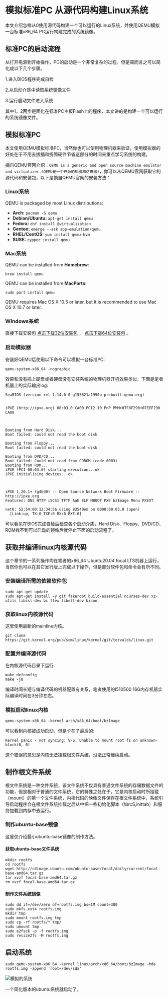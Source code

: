 # 模拟标准PC 从源代码构建Linux系统

本文介绍怎样从0使用源代码构建一个可以运行的Linux系统，并使用QEMU模拟一台标准x86_64 PC运行构建完成的系统镜像。

## 标准PC的启动流程

从打开电源到开始操作，PC的启动是一个非常复杂的过程。但是简而言之可以简化成以下几个步骤。

1.进入BIOS程序完成自检

2.从启动介质中读取系统镜像文件

3.运行启动文件进入系统

其中1，2两步是固化在标准PC主板Flash上的程序，本文讲的是构建一个可以运行的系统镜像文件。

## 模拟标准PC

本文使用QEMU模拟标准PC，当然你也可以使用物理机器来验证，使用模拟器的好处在于不用去拔插和折腾硬件节省这部分的时间来重点学习系统的构建。

摘自QEMU官网介绍：`QEMU is a generic and open source machine emulator and virtualizer.(QEMU是一个开源的机器和仿真器)`，你可以从QEMU官网获取它的源代码和安装包，以下是摘自QEMU官网的安装方法：

### Linux系统

QEMU is packaged by most Linux distributions:

- **Arch:** `pacman -S qemu`
- **Debian/Ubuntu:** `apt-get install qemu`
- **Fedora:** `dnf install @virtualization`
- **Gentoo:** `emerge --ask app-emulation/qemu`
- **RHEL/CentOS:** `yum install qemu-kvm`
- **SUSE:** `zypper install qemu`

### Mac系统

QEMU can be installed from **Homebrew**:

```
brew install qemu
```

QEMU can be installed from **MacPorts**:

```
sudo port install qemu
```

QEMU requires Mac OS X 10.5 or later, but it is recommended to use Mac OS X 10.7 or later.

### Windows系统

直接下载安装包 [点击下载32位安装包](https://qemu.weilnetz.de/w32/) ， [点击下载64位安装包](https://qemu.weilnetz.de/w64/) 。

### 启动模拟器

安装好QEMU后使用以下命令可以模拟一台标准PC:

```shell
qemu-system-x86_64 -nographic
```

效果和没有插上硬盘或者硬盘没有安装系统的物理机器开机效果类似，下面是笔者机器上的实际输出log:

```shell
SeaBIOS (version rel-1.14.0-0-g155821a1990b-prebuilt.qemu.org)


iPXE (http://ipxe.org) 00:03.0 CA00 PCI2.10 PnP PMM+07F8F290+07EEF290 CA00
                                                                               


Booting from Hard Disk...
Boot failed: could not read the boot disk

Booting from Floppy...
Boot failed: could not read the boot disk

Booting from DVD/CD...
Boot failed: Could not read from CDROM (code 0003)
Booting from ROM...
iPXE (PCI 00:03.0) starting execution...ok
iPXE initialising devices...ok



iPXE 1.20.1+ (g4bd0) -- Open Source Network Boot Firmware -- http://ipxe.org
Features: DNS HTTP iSCSI TFTP AoE ELF MBOOT PXE bzImage Menu PXEXT

net0: 52:54:00:12:34:56 using 82540em on 0000:00:03.0 (open)
  [Link:up, TX:0 TXE:0 RX:0 RXE:0]
```

可以看见在BIOS完成自检后检查各个启动介质，Hard Disk、Floppy、DVD/CD、ROM找不到可以启动的镜像后就停止下面的启动流程了。

## 获取并编译linux内核源代码

这个章节的一系列操作均在笔者的x86_64 Ubuntu20.04 focal LTS机器上运行，当然你也可以在其它发行版上完成以下操作，但是部分软件包和命令会有所不同。

### 安装编译所需的依赖软件包

```shell
sudo apt-get update
sudo apt-get install -y git fakeroot build-essential ncurses-dev xz-utils libssl-dev bc flex libelf-dev bison
```

### 获取linux内核源代码

这里使用最新的mainline内核。

```shell
git clone https://git.kernel.org/pub/scm/linux/kernel/git/torvalds/linux.git
```

### 配置并编译源代码

在内核源代码目录下运行:

```shell
make defconfig
make -j8
```

编译时间长短与编译代码的机器配置有关系，笔者使用的I510500 16G内存机器实际编译时间在3分钟左右。

### 模拟启动linux内核

```shell
qemu-system-x86_64 -kernel arch/x86_64/boot/bzImage
```

可以看到内核被成功启动，但是卡在了最后的:

```shell
Kernel panic - not syncing: VFS: Unable to mount root fs on unknown-block(0, 0)
```

这个错误的意思是内核无法挂载根文件系统，没法正常继续启动。

## 制作根文件系统

根文件系统是一种文件系统，该文件系统不仅具有普通文件系统的存储数据文件的功能，但是相对于普通的文件系统，它的特殊之处在于，它是内核启动时所挂载（mount）的第一个文件系统，内核代码的映像文件保存在根文件系统中，系统引导启动程序会在根文件系统挂载之后从中把一些初始化脚本（如rcS,inittab）和服务加载到内存中去运行。

### 制作ubuntu-base镜像

这里仅介绍最小ubuntu-base镜像的制作方法。

#### 获取ubuntu-base文件系统

```shell
mkdir rootfs
cd rootfs
wget http://cdimage.ubuntu.com/ubuntu-base/focal/daily/current/focal-base-amd64.tar.gz
tar xvzf focal-base-amd64.tar.gz
rm xvzf focal-base-amd64.tar.gz
```

#### 制作文件系统镜像

```shell
sudo dd if=/dev/zero of=rootfs.img bs=1M count=300
sudo mkfs.ext4 rootfs.img
mkdir tmp
sudo mount rootfs.img tmp
sudo cp -rf rootfs/* tmp/
sudo umount tmp
sudo e2fsck -p -f rootfs.img
sudo resize2fs -M rootfs.img
```

## 启动系统

```shell
sudo qemu-system-x86_64 -kernel linux/arch/x86_64/boot/bzImage -hda rootfs.img -append 'root=/dev/sda'
```

![模拟的系统](https://gitee.com/dresky/images/raw/master/images/Screenshot%20from%202021-02-03%2019-19-27.png)

一个简化版本的ubuntu系统就启动了。